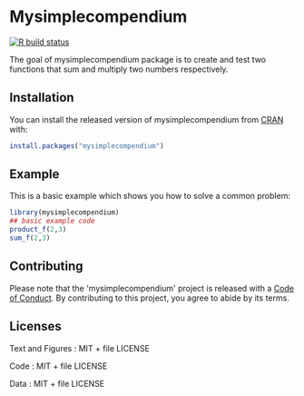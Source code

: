 
# Mysimplecompendium

<!-- badges: start -->
[![R build status](https://github.com/Sreejavm/DATA-598-WI20-week-7/workflows/R-CMD-check/badge.svg)](https://github.com/Sreejavm/DATA-598-WI20-week-7/actions)
<!-- badges: end -->

The goal of mysimplecompendium package is to create and test two functions that sum and multiply two numbers respectively.

## Installation

You can install the released version of mysimplecompendium from [CRAN](https://CRAN.R-project.org) with:

``` r
install.packages("mysimplecompendium")
```

## Example

This is a basic example which shows you how to solve a common problem:

``` r
library(mysimplecompendium)
## basic example code
product_f(2,3)
sum_f(2,3)
```
## Contributing

Please note that the 'mysimplecompendium' project is released with a [Code of Conduct](https://github.com/Sreejavm/DATA-598-WI20-week-7/blob/master/CODE_OF_CONDUCT.md). By contributing to this project, you agree to abide by its terms.

## Licenses

Text and Figures : MIT + file LICENSE

Code : MIT + file LICENSE

Data : MIT + file LICENSE

